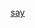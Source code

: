 [say](https://raw.githubusercontent.com/azohra/strapped/master/straps/say/latest/README.md ':include')
